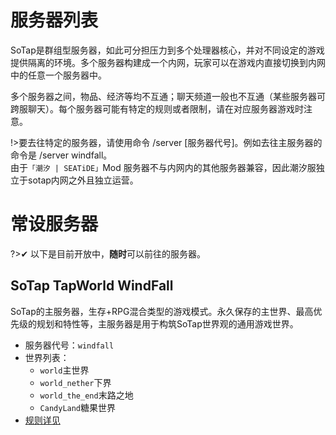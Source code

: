 # 服务器列表  
SoTap是群组型服务器，如此可分担压力到多个处理器核心，并对不同设定的游戏提供隔离的环境。多个服务器构建成一个内网，玩家可以在游戏内直接切换到内网中的任意一个服务器中。

多个服务器之间，物品、经济等均不互通；聊天频道一般也不互通（某些服务器可跨服聊天）。每个服务器可能有特定的规则或者限制，请在对应服务器游戏时注意。

!>要去往特定的服务器，请使用命令 /server [服务器代号]。例如去往主服务器的命令是 /server windfall。  
由于`「潮汐 | SEATiDE」`Mod 服务器不与内网内的其他服务器兼容，因此潮汐服独立于sotap内网之外且独立运营。  

# 常设服务器  
?>✔ 以下是目前开放中，**随时**可以前往的服务器。  

## SoTap TapWorld WindFall  
SoTap的主服务器，生存+RPG混合类型的游戏模式。永久保存的主世界、最高优先级的规划和特性等，主服务器是用于构筑SoTap世界观的通用游戏世界。  

- 服务器代号：`windfall`
- 世界列表：
  - `world`主世界
  - `world_nether`下界
  - `world_the_end`末路之地
  - `CandyLand`糖果世界
- [规则详见](https://wiki.sotap.org/#/rules)
